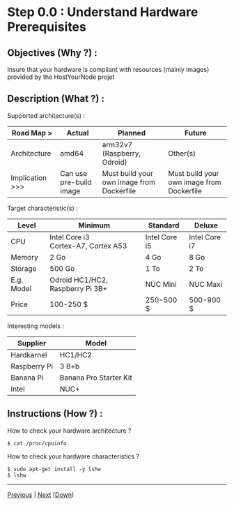 Step 0.0 : Understand Hardware Prerequisites
==

Objectives (Why ?) :
--
Insure that your hardware is compliant with resources (mainly images) provided by the HostYourNode projet

Description (What ?) :
--
Supported architecture(s) :
<table>
    <thead>
        <tr>
            <th>Road Map ></th>
            <th>Actual</th>
            <th>Planned</th>
            <th>Future</th>
        </tr>
    </thead>
    <tbody>
        <tr>
            <td>Architecture</td>
            <td>amd64</td>
            <td>arm32v7 (Raspberry, Odroid)</td>
            <td>Other(s)</td>
        </tr>
        <tr>
            <td>Implication >>></td>      
            <td>Can use pre-build image</td>
            <td>Must build your own image from Dockerfile</td>
            <td>Must build your own image from Dockerfile</td>
        </tr>
    </tbody>
</table>

Target characteristic(s) :
<table>
    <thead>
        <tr>
            <th>Level</th>
            <th>Minimum</th>
            <th>Standard</th>
            <th>Deluxe</th>            
        </tr>
    </thead>
    <tbody>
         <tr>
            <td>CPU</td>
             <td>Intel Core i3</br>Cortex-A7, Cortex A53 </td>
            <td>Intel Core i5</td>
            <td>Intel Core i7</td>         
        </tr>
        <tr>
            <td>Memory</td>
            <td>2 Go</td>
            <td>4 Go</td>
            <td>8 Go</td>  
        </tr>
        <tr>
            <td>Storage</td>
            <td>500 Go</td>
            <td>1 To</td>
            <td>2 To</td>  
        </tr>
        <tr>
            <td>E.g. Model</td>      
             <td>Odroid HC1/HC2, Raspberry Pi 3B+</td> 
            <td>NUC Mini</td>
            <td>NUC Maxi</td>
        </tr>
           <td>Price</td>      
             <td>100-250 $</td> 
            <td>250-500 $</td>
            <td>500-900 $</td>
    </tbody>
</table>

Interesting models :
<table>
    <thead>
        <tr>
            <th>Supplier</th>
            <th>Model</th>
        </tr>
    </thead>
    <tbody>
        <tr>
            <td>Hardkarnel</td>
            <td>HC1/HC2</td>
        </tr>
        <tr>  
            <td>Raspberry Pi</td>
            <td>3 B+b</td>
        </tr>
         <tr>  
            <td>Banana Pi</td>
            <td>Banana Pro Starter Kit</td>
        </tr>
         <tr>  
            <td>Intel</td>
            <td>NUC+</td>
        </tr>        
    </tbody>
</table>

Instructions (How ?) :
--
How to check your hardware architecture ?
<pre><code>$ cat /proc/cpuinfo</code></pre>

How to check your hardware characteristics ?
<pre><code>$ sudo apt-get install -y lshw
$ lshw</code></pre>

---
<A href="https://github.com/babonet13/HostYourNode/tree/master/HowTo/0_UnderstandPrerequisites">Previous<A/> | <A href="https://github.com/babonet13/HostYourNode/blob/master/HowTo/0_UnderstandPrerequisites/1_SoftPrerequisites.md">Next<A/> (<A href="https://github.com/babonet13/HostYourNode/blob/master/HowTo/0_UnderstandPrerequisites/readme.md">Down</A>)
